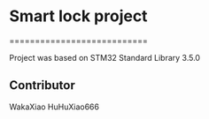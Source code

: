 # Smart lock project
===========================

Project was based on STM32 Standard Library 3.5.0

## Contributor
WakaXiao HuHuXiao666
